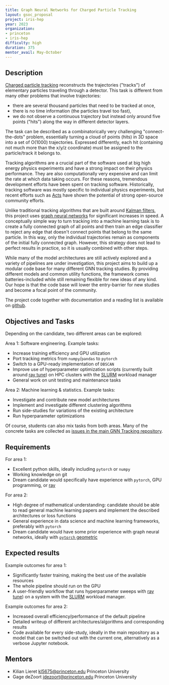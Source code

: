 ```yaml
---
title: Graph Neural Networks for Charged Particle Tracking
layout: gsoc_proposal
project: iris-hep
year: 2023
organization:
- princeton
- iris-hep
difficulty: high
duration: 375
mentor_avail: May-October
---
```


## Description

[Charged particle tracking][tracking-wiki] reconstructs the trajectories ("tracks") of elementary particles traveling through a detector. 
This task is different from many other problems that involve trajectories: 

* there are several thousand particles that need to be tracked at once,
* there is no time information (the particles travel too fast),
* we do not observe a continuous trajectory but instead only around five points ("hits") along the way in different detector layers.

The task can be described as a combinatorically very challenging "connect-the-dots" problem, essentially turning a cloud of points (hits) in 3D space into a set of O(1000) trajectories.
Expressed differently, each hit (containing not much more than the x/y/z coordinate) must be assigned to the particle/track it belongs to.

Tracking algorithms are a crucial part of the software used at big high energy physics experiments and have a strong impact on their physics performance.
They are also computationally very expensive and can limit the rate at which data taking occurs.
For these reasons, tremendous development efforts have been spent on tracking software.
Historically, tracking software was mostly specific to individual physics experiments, but recent efforts such as [Acts][acts] have shown the potential of strong open-source community efforts.

Unlike traditional tracking algorithms that are built around [Kalman filters][kalman], this project uses [graph neural networks][gnn-wiki] for significant increases in speed.
A conceptually simple way to turn tracking into a machine learning task is to create a fully connected graph of all points and then train an edge classifier to reject any edge that doesn't connect points that belong to the same particle. 
In this way, only the individual trajectories remain as components of the initial fully connected graph.
However, this strategy does not lead to perfect results in practice, so it is usually combined with other steps.

While many of the model architectures are still actively explored and a variety of pipelines are under investigation, this project aims to build up a modular code base for many different GNN tracking studies.
By providing different models and common utility functions, the framework comes batteries-included while still remaining flexible for new ideas of any kind.
Our hope is that the code base will lower the entry-barrier for new studies and become a focal point of the community. 

The project code together with documentation and a reading list is available on [github][ghorganization].

## Objectives and Tasks

Depending on the candidate, two different areas can be explored:

Area 1: Software engineering. Example tasks: 

* Increase training efficiency and GPU utilization
* Port tracking metrics from `numpy`/`pandas` to `pytorch`
* Switch to a GPU-ready implementation of `DBSCAN`
* Improve use of hyperparameter optimization scripts (currently built around [ray tune][raytune]) on HPC clusters with the [SLURM][SLURM] workload manager
* General work on unit testing and maintenance tasks

Area 2: Machine learning & statistics. Example tasks:

* Investigate and contribute new model architectures
* Implement and investigate different clustering algorithms
* Run side-studies for variations of the existing architecture
* Run hyperparameter optimizations

Of course, students can also mix tasks from both areas.
Many of the concrete tasks are collected as [issues in the main GNN Tracking repository][issues].

## Requirements

For area 1:

* Excellent python skills, ideally including `pytorch` or `numpy`
* Working knowledge on git
* Dream candidate would specifically have experience with `pytorch`, GPU programming, or [ray][ray]

For area 2:

* High degree of mathematical understanding: candidate should be able to read general machine learning papers and implement the described architectures or loss functions
* General experience in data science and machine learning frameworks, preferably with `pytorch`
* Dream candidate would have some prior experience with graph neural networks, ideally with [`pytorch` geometric][pyg]

## Expected results

Example outcomes for area 1:

* Significantly faster training, making the best use of the available resources
* The whole pipeline should run on the GPU
* A user-friendly workflow that runs hyperparameter sweeps with [ray tune][raytune]) on a system with the [SLURM][SLURM] workload manager.

Example outcomes for area 2:

* Increased overall efficiency/performance of the default pipeline
* Detailed writeup of different architectures/algorithms and corresponding results
* Code available for every side-study, ideally in the main repository as a model that can be switched out with the current one, alternatively as a verbose Jupyter notebook.

## Mentors

* Kilian Lieret [kl5675@princeton.edu](mailto:kl5675@princeton.edu) Princeton University
* Gage deZoort [jdezoort@princeton.edu](mailto:jdezoort@princeton.edu) Princeton University

[SLURM]: https://slurm.schedmd.com/overview.html
[raytune]: https://docs.ray.io/en/latest/tune/index.html
[issues]: https://github.com/gnn-tracking/gnn_tracking/issues
[ray]: https://www.ray.io/
[ghorganization]: https://github.com/gnn-tracking
[pyg]: https://pytorch-geometric.readthedocs.io/
[tracking-wiki]: https://en.wikipedia.org/wiki/Tracking_(particle_physics)
[gnn-wiki]: https://en.wikipedia.org/wiki/Graph_neural_network
[acts]: https://github.com/acts-project/acts
[kalman]: https://en.wikipedia.org/wiki/Kalman_filter